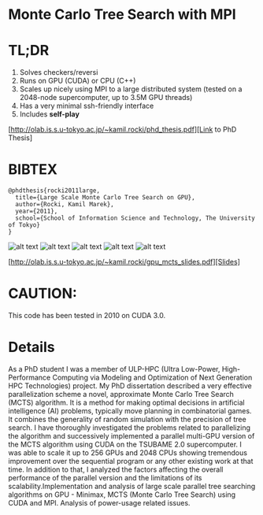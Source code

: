 # Monte Carlo Tree Search with MPI

# TL;DR
1. Solves checkers/reversi
2. Runs on GPU (CUDA) or CPU (C++)
3. Scales up nicely using MPI to a large distributed system (tested on a 2048-node supercomputer, up to 3.5M GPU threads)
4. Has a very minimal ssh-friendly interface
5. Includes **self-play**

[http://olab.is.s.u-tokyo.ac.jp/~kamil.rocki/phd_thesis.pdf][Link to PhD Thesis]

# BIBTEX
```
@phdthesis{rocki2011large,
  title={Large Scale Monte Carlo Tree Search on GPU},
  author={Rocki, Kamil Marek},
  year={2011},
  school={School of Information Science and Technology, The University of Tokyo}
}
```

![alt text](http://olab.is.s.u-tokyo.ac.jp/~kamil.rocki/tree.png "Reversi")
![alt text](http://olab.is.s.u-tokyo.ac.jp/~kamil.rocki/phd_3.png "Reversi")
![alt text](http://olab.is.s.u-tokyo.ac.jp/~kamil.rocki/mpi.png "Reversi")
![alt text](http://olab.is.s.u-tokyo.ac.jp/~kamil.rocki/phd_4.png "Reversi")
![alt text](http://olab.is.s.u-tokyo.ac.jp/~kamil.rocki/phd_1.png "Reversi")

[http://olab.is.s.u-tokyo.ac.jp/~kamil.rocki/gpu_mcts_slides.pdf][Slides]

# CAUTION:
This code has been tested in 2010 on CUDA 3.0.

# Details
As a PhD student I was a member of ULP-HPC (Ultra Low-Power, High-Performance Computing via Modeling and Optimization of Next Generation HPC Technologies) project. My PhD dissertation described a very effective parallelization scheme a novel, approximate Monte Carlo Tree Search (MCTS) algorithm. It is a method for making optimal decisions in artificial intelligence (AI) problems, typically move planning in combinatorial games. It combines the generality of random simulation with the precision of tree search. I have thoroughly investigated the problems related to parallelizing the algorithm and successively implemented a parallel multi-GPU version of the MCTS algorithm using CUDA on the TSUBAME 2.0 supercomputer. I was able to scale it up to 256 GPUs and 2048 CPUs showing tremendous improvement over the sequential program or any other existing work at that time. In addition to that, I analyzed the factors affecting the overall performance of the parallel version and the limitations of its scalability.Implementation and analysis of large scale parallel tree searching algorithms on GPU - Minimax, MCTS (Monte Carlo Tree Search) using CUDA and MPI. Analysis of power-usage related issues.

